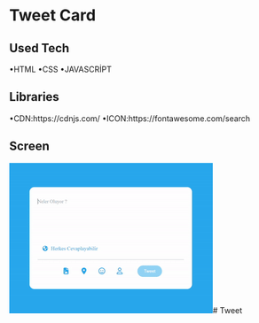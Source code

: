 <h1>Tweet Card</h1>

<h2>Used Tech</h2>
•HTML 
•CSS
•JAVASCRİPT

<h2>Libraries</h2>
•CDN:https://cdnjs.com/
•ICON:https://fontawesome.com/search

<h2>Screen</h2>

![](tweet.gif)# Tweet
